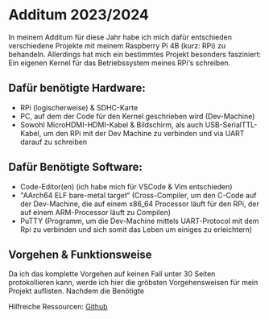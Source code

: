 Additum 2023/2024
==================

In meinem Additum für diese Jahr habe ich mich dafür entschieden verschiedene Projekte mit meinem Raspberry Pi 4B (kurz: RPi) zu behandeln.
Allerdings hat mich ein bestimmtes Projekt besonders fasziniert: Ein eigenen Kernel für das Betriebssystem meines RPi‘s schreiben.

Dafür benötigte Hardware:
-----
- RPi (logischerweise) & SDHC-Karte
- PC, auf dem der Code für den Kernel geschrieben wird (Dev-Machine)
- Sowohl MicroHDMI-HDMI-Kabel & Bildschirm, als auch USB-SerialTTL-Kabel, um den RPi mit der Dev Machine zu verbinden und via UART darauf zu schreiben

Dafür Benötigte Software:
----
- Code-Editor(en) (ich habe mich für VSCode & Vim entschieden)
- "AArch64 ELF bare-metal target“ (Cross-Compiler, um den C-Code auf der Dev-Machine, die auf einem x86_64 Processor läuft für den RPi, der auf einem ARM-Processor läuft zu Compilen)
- PuTTY (Programm, um die Dev-Machine mittels UART-Protocol mit dem Rpi zu verbinden und sich somit das Leben um einiges zu erleichtern)

Vorgehen & Funktionsweise
----
Da ich das komplette Vorgehen auf keinen Fall unter 30 Seiten protokollieren kann, werde ich hier die gröbsten Vorgehensweisen für mein Projekt auflisten.
Nachdem die Benötigte


Hilfreiche Ressourcen:
[Github](https://github.com/babbleberry/rpi4-osdev)